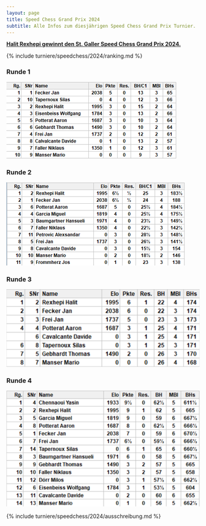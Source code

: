 ```yaml
---
layout: page
title: Speed Chess Grand Prix 2024
subtitle: Alle Infos zum diesjährigen Speed Chess Grand Prix Turnier.
---
```


**[Halit Rexhepi gewinnt den St. Galler Speed Chess Grand Prix 2024.](/2024-09-23-speed-chess-2024-runde-4)**

{% include turniere/speedchess/2024/ranking.md %}

### Runde 1

![Runde 1](/assets/img/turniere/speedchess/2024/runde-1-rapid.png)

### Runde 2

![Runde 2](/assets/img/turniere/speedchess/2024/runde-2-blitz.png)

### Runde 3

![Runde 3](/assets/img/turniere/speedchess/2024/runde-3-blitz.png)

### Runde 4

![Runde 4](/assets/img/turniere/speedchess/2024/runde-4-bullet.png)

{% include turniere/speedchess/2024/ausschreibung.md %}
